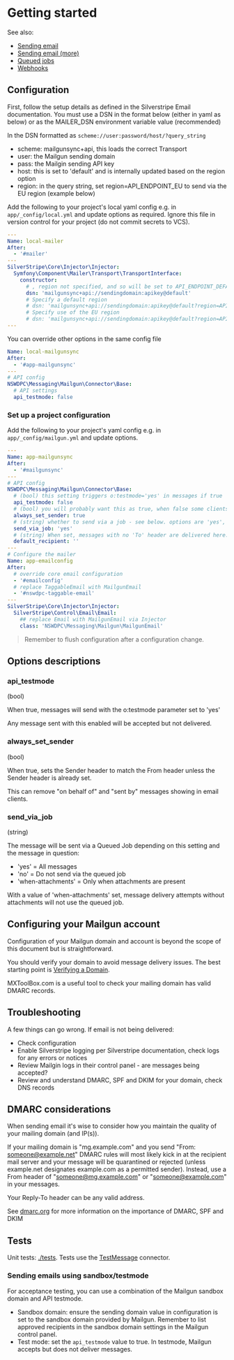 # Getting started

See also:
+ [Sending email](./002-sending-email.md)
+ [Sending email (more)](./002.1-more-sending-email.md)
+ [Queued jobs](./003-sending-email.md)
+ [Webhooks](./100-webhooks.md)

## Configuration

First, follow the setup details as defined in the Silverstripe Email documentation.
You must use a DSN in the format below (either in yaml as below) or as the MAILER_DSN environment variable value (recommended)

In the DSN formatted as `scheme://user:password/host/?query_string`

+ scheme: mailgunsync+api, this loads the correct Transport
+ user: the Mailgun sending domain
+ pass: the Mailgin sending API key
+ host: this is set to 'default' and is internally updated based on the region option
+ region: in the query string, set region=API_ENDPOINT_EU to send via the EU region (example below)


Add the following to your project's local yaml config e.g. in `app/_config/local.yml` and update options as required. Ignore this file in version control for your project (do not commit secrets to VCS).

```yaml
---
Name: local-mailer
After:
  - '#mailer'
---
SilverStripe\Core\Injector\Injector:
  Symfony\Component\Mailer\Transport\TransportInterface:
    constructor:
      # , region not specified, and so will be set to API_ENDPOINT_DEFAULT internally
      dsn: 'mailgunsync+api://sendingdomain:apikey@default'
      # Specify a default region
      # dsn: 'mailgunsync+api://sendingdomain:apikey@default?region=API_ENDPOINT_DEFAULT'
      # Specify use of the EU region
      # dsn: 'mailgunsync+api://sendingdomain:apikey@default?region=API_ENDPOINT_EU'
---
```

You can override other options in the same config file

```yaml
Name: local-mailgunsync
After:
  - '#app-mailgunsync'
---
# API config
NSWDPC\Messaging\Mailgun\Connector\Base:
  # API settings
  api_testmode: false
```

### Set up a project configuration

Add the following to your project's yaml config e.g. in `app/_config/mailgun.yml` and update options.

```yaml
---
Name: app-mailgunsync
After:
  - '#mailgunsync'
---
# API config
NSWDPC\Messaging\Mailgun\Connector\Base:
  # (bool) this setting triggers o:testmode='yes' in messages if true
  api_testmode: false
  # (bool) you will probably want this as true, when false some clients will show 'Sent on behalf of' text
  always_set_sender: true
  # (string) whether to send via a job - see below. options are 'yes', 'no', and 'when-attachments'
  send_via_job: 'yes'
  # (string) When set, messages with no 'To' header are delivered here.
  default_recipient: ''
---
# Configure the mailer
Name: app-emailconfig
After:
  # override core email configuration
  - '#emailconfig'
  # replace TaggableEmail with MailgunEmail
  - '#nswdpc-taggable-email'
---
SilverStripe\Core\Injector\Injector:
  SilverStripe\Control\Email\Email:
    ## replace Email with MailgunEmail via Injector
    class: 'NSWDPC\Messaging\Mailgun\MailgunEmail'
```

> Remember to flush configuration after a configuration change.

## Options descriptions

### api_testmode

(bool)

When true, messages will send with the o:testmode parameter set to 'yes'

Any message sent with this enabled will be accepted but not delivered.

### always_set_sender

(bool)

When true, sets the Sender header to match the From header unless the Sender header is already set.

This can remove "on behalf of" and "sent by" messages showing in email clients.

### send_via_job

(string)

The message will be sent via a Queued Job depending on this setting and the message in question:

+ 'yes' = All messages
+ 'no' = Do not send via the queued job
+ 'when-attachments' = Only when attachments are present

With a value of 'when-attachments' set, message delivery attempts without attachments will not use the queued job.

## Configuring your Mailgun account

Configuration of your Mailgun domain and account is beyond the scope of this document but is straightforward.

You should verify your domain to avoid message delivery issues. The best starting point is [Verifying a Domain](https://documentation.mailgun.com/en/latest/user_manual.html#verifying-your-domain).

MXToolBox.com is a useful tool to check your mailing domain has valid DMARC records.

## Troubleshooting

A few things can go wrong. If email is not being delivered:

+ Check configuration
+ Enable Silverstripe logging per Silverstripe documentation, check logs for any errors or notices
+ Review Mailgin logs in their control panel - are messages being accepted?
+ Review and understand DMARC, SPF and DKIM for your domain, check DNS records

## DMARC considerations

When sending email it's wise to consider how you maintain the quality of your mailing domain (and IP(s)).

If your mailing domain is "mg.example.com" and you send "From: someone@example.net" DMARC rules will most likely kick in at the recipient mail server and your message will be quarantined or rejected (unless example.net designates example.com as a permitted sender).  Instead, use a From header of "someone@mg.example.com" or "someone@example.com" in your messages.

Your Reply-To header can be any valid address.

See [dmarc.org](https://dmarc.org) for more information on the importance of DMARC, SPF and DKIM


## Tests

Unit tests: [./tests](./tests). Tests use the [TestMessage](./tests/TestMessage.php) connector.

### Sending emails using sandbox/testmode

For acceptance testing, you can use a combination of the Mailgun sandbox domain and API testmode.

+ Sandbox domain: ensure the sending domain value in configuration is set to the sandbox domain provided by Mailgun. Remember to list approved recipients in the sandbox domain settings in the Mailgun control panel.
+ Test mode: set the `api_testmode` value to true. In testmode, Mailgun accepts but does not deliver messages.
